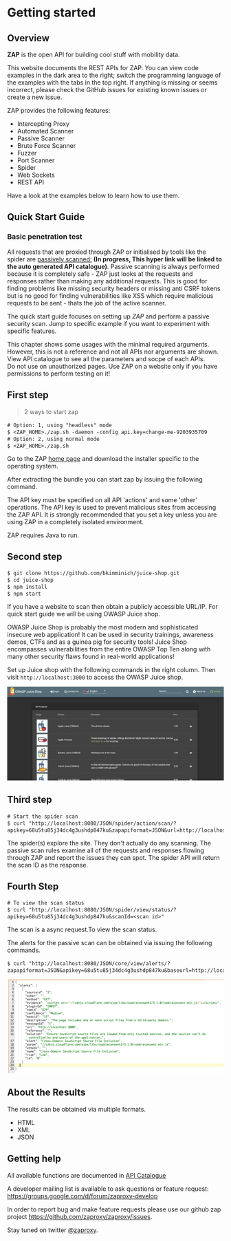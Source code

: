 Getting started
=====================

Overview
--------

**ZAP** is the open API for building cool stuff with mobility data.


This website documents the REST APIs for ZAP. You can view code examples in the dark area to the right; switch the 
programming language of the examples with the tabs in the top right. If anything is missing or seems incorrect, 
please check the GitHub issues for existing known issues or create a new issue.


ZAP provides the following features:

* Intercepting Proxy
* Automated Scanner
* Passive Scanner
* Brute Force Scanner
* Fuzzer
* Port Scanner
* Spider
* Web Sockets
* REST API

Have a look at the examples below to learn how to use them.

Quick Start Guide
---------------

### Basic penetration test

All requests that are proxied through ZAP or initialised by tools like the spider are [passively scanned:](https://github.com/zaproxy/zap-core-help/wiki/HelpStartConceptsPscan)
**(In progress, This hyper link will be linked to the auto generated API catalogue)**. Passive scanning is always performed because it is completely safe - ZAP just looks at the requests and responses rather 
than making any additional requests. This is good for finding problems like missing security headers or missing anti CSRF 
tokens but is no good for finding vulnerabilities like XSS which require malicious requests to be sent - thats the job of 
the active scanner.

The quick start guide focuses on setting up _ZAP_ and perform a passive security scan. Jump to specific example if you 
want to experiment with specific features.

<aside class="notice">
This chapter shows some usages with the minimal required arguments. However, this is not a reference and not all APIs nor 
arguments are shown. View API catalogue to see all the parameters and socpe of each APIs.
</aside>

<aside class="warning">
Do not use on unauthorized pages. Use ZAP on a website only if you have permissions to perform testing on it!
</aside>

First step
---------------
> 2 ways to start zap

``` shell
# Option: 1, using "headless" mode
$ <ZAP_HOME>./zap.sh -daemon -config api.key=change-me-9203935709
# Option: 2, using normal mode
$ <ZAP_HOME>./zap.sh
```

Go to the ZAP [home page](https://github.com/zaproxy/zaproxy/wiki/Downloads) and download the installer specific to the operating system.

After extracting the bundle you can start zap by issuing the following command.

The API key must be specified on all API 'actions' and some 'other' operations. The API key is used to prevent malicious sites from accessing the ZAP API. It is strongly recommended that you set a key unless you are using ZAP in a completely isolated environment.

<aside class="notice">
ZAP requires Java to run.
</aside>

Second step
---------------

```
$ git clone https://github.com/bkimminich/juice-shop.git
$ cd juice-shop 
$ npm install
$ npm start
```

If you have a website to scan then obtain a publicly accessible URL/IP. For quick start guide we will be using OWASP Juice shop.


OWASP Juice Shop is probably the most modern and sophisticated insecure web application! It can be used in security trainings, 
awareness demos, CTFs and as a guinea pig for security tools! Juice Shop encompasses vulnerabilities from the entire OWASP Top Ten 
along with many other security flaws found in real-world applications!

Set up Juice shop with the following commands in the right column. Then visit `http://localhost:3000` to access the OWASP Juice shop.



![juice-shop](../images/juice-shop.png)

Third step
---------------
``` shell
# Start the spider scan 
$ curl "http://localhost:8080/JSON/spider/action/scan/?apikey=68u5tu85j34dc4g3ushdp847ku&zapapiformat=JSON&url=http://localhost:3000=&contextName="
```

The spider(s) explore the site. They don't actually do any scanning.
The passive scan rules examine all of the requests and responses flowing through ZAP and report the issues they can spot.
The spider API will return the scan ID as the response. 


Fourth Step
--------------
``` shell
# To view the scan status
$ curl "http://localhost:8080/JSON/spider/view/status/?apikey=68u5tu85j34dc4g3ushdp847ku&scanId=<scan id>"
```

The scan is a async request.To view the scan status. 

The alerts for the passive scan can be obtained via issuing the following commands.

``` shell
$ curl "http://localhost:8080/JSON/core/view/alerts/?zapapiformat=JSON&apikey=68u5tu85j34dc4g3ushdp847ku&baseurl=http://localhost:3000&start=&count="
```

![alerts](../images/alert1.png)

<a name="about_data"></a>About the Results
--------------

The results can be obtained via multiple formats.

- HTML
- XML
- JSON 


Getting help
------------

All available functions are documented in [API Catalogue](#interface)

A developer mailing list is available to ask questions or feature request: <a href="mailto:https://groups.google.com/d/forum/zaproxy-develop">https://groups.google.com/d/forum/zaproxy-develop</a>

In order to report bug and make feature requests please use our github zap project
<https://github.com/zaproxy/zaproxy/issues>.

Stay tuned on twitter [@zaproxy](https://twitter.com/zaproxy).
